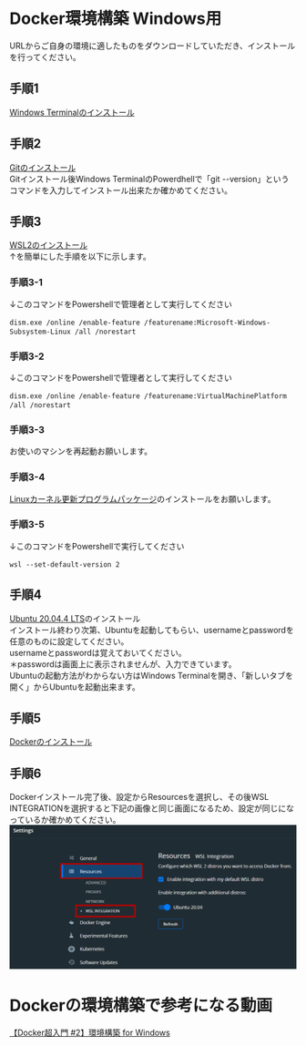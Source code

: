 # Docker環境構築 Windows用

URLからご自身の環境に適したものをダウンロードしていただき、インストールを行ってください。
## 手順1
[Windows Terminalのインストール](https://www.microsoft.com/ja-jp/p/windows-terminal/9n0dx20hk701?activetab=pivot:overviewtab)<br>

## 手順2
[Gitのインストール](https://git-scm.com/download/win)<br>
Gitインストール後Windows TerminalのPowerdhellで「git --version」というコマンドを入力してインストール出来たか確かめてください。

## 手順3
[WSL2のインストール](https://docs.microsoft.com/ja-jp/windows/wsl/install-manual)<br>
↑を簡単にした手順を以下に示します。
### 手順3-1
↓このコマンドをPowershellで管理者として実行してください<br>
```
dism.exe /online /enable-feature /featurename:Microsoft-Windows-Subsystem-Linux /all /norestart
```
### 手順3-2
↓このコマンドをPowershellで管理者として実行してください<br>
```
dism.exe /online /enable-feature /featurename:VirtualMachinePlatform /all /norestart
```
### 手順3-3
お使いのマシンを再起動お願いします。<br>
### 手順3-4
[Linuxカーネル更新プログラムパッケージ](https://wslstorestorage.blob.core.windows.net/wslblob/wsl_update_x64.msi)のインストールをお願いします。
### 手順3-5
↓このコマンドをPowershellで実行してください<br>
```
wsl --set-default-version 2
```
## 手順4
[Ubuntu 20.04.4 LTS](https://www.microsoft.com/store/productId/9MTTCL66CPXJ)のインストール<br>
インストール終わり次第、Ubuntuを起動してもらい、usernameとpasswordを任意のものに設定してください。<br>
usernameとpasswordは覚えておいてください。<br>
＊passwordは画面上に表示されませんが、入力できています。<br>
Ubuntuの起動方法がわからない方はWindows Terminalを開き、「新しいタブを開く」からUbuntuを起動出来ます。
## 手順5
[Dockerのインストール](https://desktop.docker.com/win/main/amd64/Docker%20Desktop%20Installer.exe)
## 手順6
Dockerインストール完了後、設定からResourcesを選択し、その後WSL INTEGRATIONを選択すると下記の画像と同じ画面になるため、設定が同じになっているか確かめてください。<br>
![dockersetting.png](../img/dockersetting.png)




# Dockerの環境構築で参考になる動画<br>
[【Docker超入門 #2】環境構築 for Windows](https://www.youtube.com/watch?v=LSQKHW01ACo)
